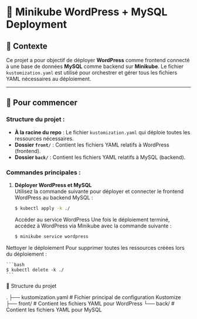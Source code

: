 # 🌟 Minikube WordPress + MySQL Deployment

## 📝 Contexte

Ce projet a pour objectif de déployer **WordPress** comme frontend connecté à une base de données **MySQL** comme backend sur **Minikube**. Le fichier `kustomization.yaml` est utilisé pour orchestrer et gérer tous les fichiers YAML nécessaires au déploiement.

---

## 🚀 Pour commencer

### Structure du projet :
- **À la racine du repo** : Le fichier `kustomization.yaml` qui déploie toutes les ressources nécessaires.
- **Dossier `front/`** : Contient les fichiers YAML relatifs à WordPress (frontend).
- **Dossier `back/`** : Contient les fichiers YAML relatifs à MySQL (backend).

### Commandes principales :
1. **Déployer WordPress et MySQL**  
   Utilisez la commande suivante pour déployer et connecter le frontend WordPress au backend MySQL :
   
    ```bash
   $ kubectl apply -k ./
    ```

    Accéder au service WordPress
    Une fois le déploiement terminé, accédez à WordPress via Minikube avec la commande suivante :

    ```bash
   $ minikube service wordpress
    ```

Nettoyer le déploiement
Pour supprimer toutes les ressources créées lors du déploiement :

    ```bash
    $ kubectl delete -k ./
    ```
    

📁 Structure du projet

.
├── kustomization.yaml  # Fichier principal de configuration Kustomize
├── front/              # Contient les fichiers YAML pour WordPress
└── back/               # Contient les fichiers YAML pour MySQL